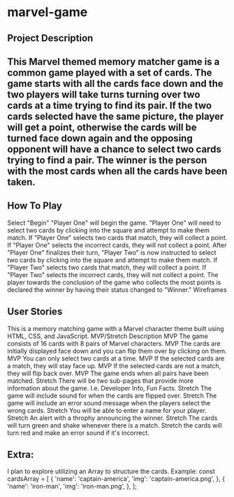 <h1> marvel-game </h1>

<h2> Project Description <h2>
<p>This Marvel themed memory matcher game is a common game played with a set of cards. The game starts with all the cards face down and the two players will take turns turning over two cards at a time trying to find its pair. If the two cards selected have the same picture, the player will get a point, otherwise the cards will be turned face down again and the opposing opponent will have a chance to select two cards trying to find a pair. The winner is the person with the most cards when all the cards have been taken.</p>

<h2>How To Play</h2>
<p>Select "Begin"
"Player One" will begin the game. "Player One" will need to select two cards by clicking into the square and attempt to make them match.
If "Player One" selects two cards that match, they will collect a point. If "Player One" selects the incorrect cards, they will not collect a point.
After "Player One" finalizes their turn, "Player Two" is now instructed to select two cards by clicking into the square and attempt to make them match.
If "Player Two" selects two cards that match, they will collect a point. If "Player Two" selects the incorrect cards, they will not collect a point.
The player towards the conclusion of the game who collects the most points is declared the winner by having their status changed to "Winner."
Wireframes</p>


<h2>User Stories</h2>
This is a memory matching game with a Marvel character theme built using HTML, CSS, and JavaScript.
MVP/Stretch
Description
MVP
The game consists of 16 cards with 8 pairs of Marvel characters.
MVP
The cards are initially displayed face down and you can flip them over by clicking on them.
MVP
You can only select two cards at a time.
MVP
If the selected cards are a match, they will stay face up.
MVP
If the selected cards are not a match, they will flip back over.
MVP
The game ends when all pairs have been matched.
Stretch
There will be two sub-pages that provide more information about the game. I.e. Developer Info, Fun Facts.
Stretch
The game will include sound for when the cards are flipped over.
Stretch
The game will include an error sound message when the players select the wrong cards.
Stretch
You will be able to enter a name for your player.
Stretch
An alert with a throphy announcing the winner.
Stretch
The cards will turn green and shake whenever there is a match.
Stretch
the cards will turn red and make an error sound if it's incorrect.

<h2>Extra:</h2>
I plan to explore utilizing an Array to structure the cards. Example:
const cardsArray = [
  {
    'name': 'captain-america',
    'img': 'captain-america.png',
  },
  {
    'name': 'iron-man',
    'img': 'iron-man.png',
  },
  ];

